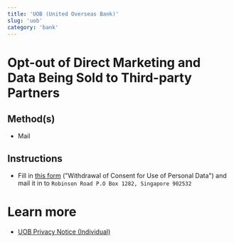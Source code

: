 ```yaml
---
title: 'UOB (United Overseas Bank)'
slug: 'uob'
category: 'bank'
---
```


# Opt-out of Direct Marketing and Data Being Sold to Third-party Partners

## Method(s)

 - Mail

## Instructions

- Fill in [this form](https://www.uob.com.sg/web-resources/personal/pdf/personal/useful/personal-resource/others/withd-con-sales-martk-promo.pdf) ("Withdrawal of Consent for Use of Personal Data") and mail it in to `Robinson Road P.O Box 1282, Singapore 902532`

# Learn more

- [UOB Privacy Notice (Individual)](https://pib.uob.com.sg/assets/pdfs/UOB_privacy_individual.pdf)